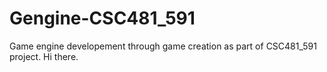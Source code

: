 # Gengine-CSC481_591
Game engine developement through game creation as part of CSC481_591 project.
Hi there.

